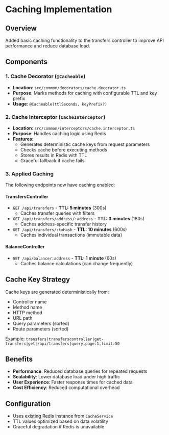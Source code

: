 # Caching Implementation

## Overview

Added basic caching functionality to the transfers controller to improve API performance and reduce database load.

## Components

### 1. Cache Decorator (`@Cacheable`)

- **Location**: `src/common/decorators/cache.decorator.ts`
- **Purpose**: Marks methods for caching with configurable TTL and key prefix
- **Usage**: `@Cacheable(ttlSeconds, keyPrefix?)`

### 2. Cache Interceptor (`CacheInterceptor`)

- **Location**: `src/common/interceptors/cache.interceptor.ts`
- **Purpose**: Handles caching logic using Redis
- **Features**:
  - Generates deterministic cache keys from request parameters
  - Checks cache before executing methods
  - Stores results in Redis with TTL
  - Graceful fallback if cache fails

### 3. Applied Caching

The following endpoints now have caching enabled:

#### TransfersController

- `GET /api/transfers` - **TTL: 5 minutes** (300s)
  - Caches transfer queries with filters
- `GET /api/transfers/address/:address` - **TTL: 3 minutes** (180s)
  - Caches address-specific transfer history
- `GET /api/transfers/:txHash` - **TTL: 10 minutes** (600s)
  - Caches individual transactions (immutable data)

#### BalanceController

- `GET /api/balance/:address` - **TTL: 1 minute** (60s)
  - Caches balance calculations (can change frequently)

## Cache Key Strategy

Cache keys are generated deterministically from:

- Controller name
- Method name
- HTTP method
- URL path
- Query parameters (sorted)
- Route parameters (sorted)

Example: `transfers|transferscontroller|get-transfers|get|/api/transfers|query:page:1,limit:50`

## Benefits

- **Performance**: Reduced database queries for repeated requests
- **Scalability**: Lower database load under high traffic
- **User Experience**: Faster response times for cached data
- **Cost Efficiency**: Reduced computational overhead

## Configuration

- Uses existing Redis instance from `CacheService`
- TTL values optimized based on data volatility
- Graceful degradation if Redis is unavailable
